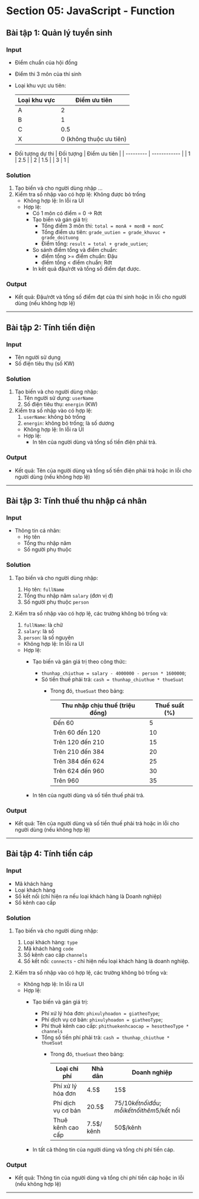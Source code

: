 # Section 05: JavaScript - Function

## Bài tập 1: Quản lý tuyển sinh

### Input

- Điểm chuẩn của hội đồng
- Điểm thi 3 môn của thí sinh
- Loại khu vực ưu tiên:

  | Loại khu vực | Điểm ưu tiên            |
  | ------------ | ----------------------- |
  | A            | 2                       |
  | B            | 1                       |
  | C            | 0.5                     |
  | X            | 0 (không thuộc ưu tiên) |

- Đối tượng dự thi
  | Đối tượng | Điểm ưu tiên |
  | --------- | ------------ |
  | 1         | 2.5          |
  | 2         | 1.5          |
  | 3         | 1            |

### Solution

1. Tạo biến và cho người dùng nhập ...
2. Kiểm tra số nhập vào có hợp lệ: Không được bỏ trống
   - Không hợp lệ: In lỗi ra UI
   - Hợp lệ:
     - Có 1 môn có điểm = 0 -> Rớt
     - Tạo biến và gán giá trị:
       - Tổng điểm 3 môn thi: `total = monA + monB + monC`
       - Tổng điểm ưu tiên: `grade_uutien = grade_khuvuc + grade_doituong`
       - Điểm tổng: `result = total + grade_uutien`;
     - So sánh điểm tổng và điểm chuẩn:
       - điểm tổng >= điểm chuẩn: Đậu
       - điểm tổng < điểm chuẩn: Rớt
     - In kết quả đậu/rớt và tổng số điểm đạt được.

### Output

- Kết quả: Đậu/rớt và tổng số điểm đạt của thí sinh hoặc in lỗi cho người dùng (nếu không hợp lệ)

---

## Bài tập 2: Tính tiền điện

### Input

- Tên người sử dụng
- Số điện tiêu thụ (số KW)

### Solution

1. Tạo biến và cho người dùng nhập:
   1. Tên người sử dụng: `userName`
   2. Số điện tiêu thụ: `energin` (KW)
2. Kiểm tra số nhập vào có hợp lệ:
   1. `userName`: không bỏ trống
   2. `energin`: không bỏ trống; là số dương
   - Không hợp lệ: In lỗi ra UI
   - Hợp lệ:
     - In tên của người dùng và tổng số tiền điện phải trả.

### Output

- Kết quả: Tên của người dùng và tổng số tiền điện phải trả hoặc in lỗi cho người dùng (nếu không hợp lệ)

---

## Bài tập 3: Tính thuế thu nhập cá nhân

### Input

- Thông tin cá nhân:
  - Họ tên
  - Tổng thu nhập năm
  - Số người phụ thuộc

### Solution

1. Tạo biến và cho người dùng nhập:
   1. Họ tên: `fullName`
   2. Tổng thu nhập năm `salary` (đơn vị đ)
   3. Số người phụ thuộc `person`

2. Kiểm tra số nhập vào có hợp lệ, các trường không bỏ trống và:
   1. `fullName`: là chữ
   2. `salary`: là số
   3. `person`: là số nguyên
   - Không hợp lệ: In lỗi ra UI
   - Hợp lệ:
     - Tạo biến và gán giá trị theo công thức:
       - `thunhap_chiuthue = salary - 4000000 - person * 1600000`;
       - Só tiền thuế phải trả: `cash = thunhap_chiuthue * thueSuat`
         - Trong đó, `thueSuat` theo bảng:

            | Thu nhập chịu thuế (triệu đồng) | Thuế suất (%) |
            | ------------------------------- | ------------- |
            | Đến 60                          | 5             |
            | Trên 60 đến 120                 | 10            |
            | Trên 120 đến 210                | 15            |
            | Trên 210 đến 384                | 20            |
            | Trên 384 đến 624                | 25            |
            | Trên 624 đến 960                | 30            |
            | Trên 960                        | 35            |

     - In tên của người dùng và số tiền thuế phải trả.

### Output

- Kết quả: Tên của người dùng và số tiền thuế phải trả hoặc in lỗi cho người dùng (nếu không hợp lệ)

---

## Bài tập 4: Tính tiền cáp

### Input

- Mã khách hàng
- Loại khách hàng
- Số kết nối (chỉ hiện ra nếu loại khách hàng là Doanh nghiệp)
- Số kênh cao cấp

### Solution

1. Tạo biến và cho người dùng nhập:
   1. Loại khách hàng: `type`
   2. Mã khách hàng `code`
   3. Số kênh cao cấp `channels`
   4. Số kết nối: `connects` - chỉ hiện nếu loại khách hàng là doanh nghiệp.

2. Kiểm tra số nhập vào có hợp lệ, các trường không bỏ trống và:
   - Không hợp lệ: In lỗi ra UI
   - Hợp lệ:
     - Tạo biến và gán giá trị:
       - Phí xứ lý hóa đơn: `phixulyhoadon = giatheoType`;
       - Phí dịch vụ cơ bản: `phixulyhoadon = giatheoType`;
       - Phí thuê kênh cao cấp: `phithuekenhcaocap = hesotheoType * channels`
       - Tổng số tiền phí phải trả: `cash = thunhap_chiuthue * thueSuat`
         - Trong đó, `thueSuat` theo bảng:

            | Loại chi phí       | Nhà dân    | Doanh nghiệp                                    |
            | ------------------ | ---------- | ----------------------------------------------- |
            | Phí xử lý hóa đơn  | 4.5$       | 15$                                             |
            | Phí dịch vụ cơ bản | 20.5$      | 75$/10 kết nối đầu; mỗi kết nối thêm 5$/kết nối |
            | Thuê kênh cao cấp  | 7.5$/ kênh | 50$/kênh                                        |

     - In tất cả thông tin của người dùng và tổng chi phí tiền cáp.

### Output

- Kết quả: Thông tin của người dùng và tổng chi phí tiền cáp hoặc in lỗi (nếu không hợp lệ)

---
